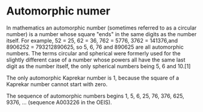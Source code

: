 # Automorphic numer
In mathematics an automorphic number (sometimes referred to as a circular number) is a number whose square "ends" in the same digits as the number itself. For example, 52 = 25, 62 = 36, 762 = 5776, 3762 = 141376,and 8906252 = 793212890625, so 5, 6, 76 and 890625 are all automorphic numbers. The terms circular and spherical were formerly used for the slightly different case of a number whose powers all have the same last digit as the number itself, the only spherical numbers being 5, 6 and 10.[1]

The only automorphic Kaprekar number is 1, because the square of a Kaprekar number cannot start with zero.

The sequence of automorphic numbers begins 1, 5, 6, 25, 76, 376, 625, 9376, ... (sequence A003226 in the OEIS).
